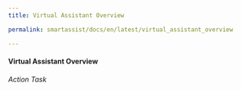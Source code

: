 ```yaml
---
title: Virtual Assistant Overview

permalink: smartassist/docs/en/latest/virtual_assistant_overview

---
```

#### Virtual Assistant Overview
###### Action Task
